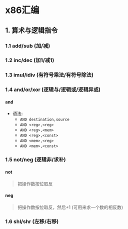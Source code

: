 # x86汇编

## 1. 算术与逻辑指令

### 1.1 add/sub (加/减)


### 1.2 inc/dec (加1/减1)


### 1.3 imul/idiv (有符号乘法/有符号除法)


### 1.4 and/or/xor (逻辑与/逻辑或/逻辑异或)

#### and

- 语法:
  - `AND destination,source`
  - ```AND <reg>,<reg>```
  - ```AND <reg>,<mem>```
  - ```AND <reg>,<const>```
  - ```AND <mem>,<reg>```
  - ```AND <mem>,<const>```

### 1.5 not/neg (逻辑非/求补)

#### not

>把操作数按位取反

#### neg

>把操作数按位取反，然后+1 (可用来求一个数的相反数)

### 1.6 shl/shr (左移/右移)




